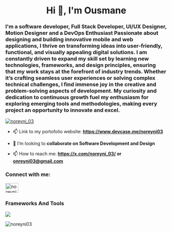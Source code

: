 <h1 align="center">Hi 👋, I'm Ousmane</h1>
<h3 >I'm a software developer, Full Stack Developer, UI/UX Designer, Motion Designer and a DevOps Enthusiast Passionate about designing and building innovative mobile and web applications, I thrive on transforming ideas into user-friendly, functional, and visually appealing digital solutions. I am constantly driven to expand my skill set by learning new technologies, frameworks, and design principles, ensuring that my work stays at the forefront of industry trends. Whether it’s crafting seamless user experiences or solving complex technical challenges, I find immense joy in the creative and problem-solving aspects of development. My curiosity and dedication to continuous growth fuel my enthusiasm for exploring emerging tools and methodologies, making every project an opportunity to innovate and excel.</h3>

<p align="left"> <a href="https://twitter.com/noreyni_03" target="blank"><img src="https://img.shields.io/twitter/follow/noreyni_03?logo=twitter&style=for-the-badge" alt="noreyni_03" /></a> </p>

- 📫 Link to my portofolio website: **https://www.devcase.me/noreyni03**
  
- 👯 I’m looking to **collaborate on Software Development and Design**

- 📫 How to reach me: **https://x.com/noreyni_03/ or onreyni03@gmail.com**

<h3 align="left">Connect with me:</h3>
<p align="left">
<a href="https://twitter.com/noreyni_03" target="blank"><img align="center" src="https://raw.githubusercontent.com/rahuldkjain/github-profile-readme-generator/master/src/images/icons/Social/twitter.svg" alt="noreyni_03" height="30" width="40" /></a>
</p>

<p align="left">
  <h3 align="left">Frameworks And Tools</h3>
  <a href="https://skillicons.dev">
    <img src="https://skillicons.dev/icons?i=git,kubernetes,docker,c,ae,anaconda,androidstudio,angular,ansible,aws,azure,bash,bootstrap,cpp,cassandra,cloudflare,css,dart,deno,discord,django,elasticsearch,express,fastapi,figma,firebase,flask,flutter,github,gitlab,go,gradle,graphql,htmx,ai,java,js,jenkins,kafka,kali,laravel,linux,mongodb,mysql,nestjs,nextjs,nginx,nodejs,ps,php,postgres,postman,pr,py,react,spring,supabase,terraform,ts,vue" />
  </a>
</p>

<p><img align="center" src="https://github-readme-stats.vercel.app/api/top-langs?username=noreyni03&show_icons=true&locale=en&layout=compact" alt="noreyni03" /></p>
